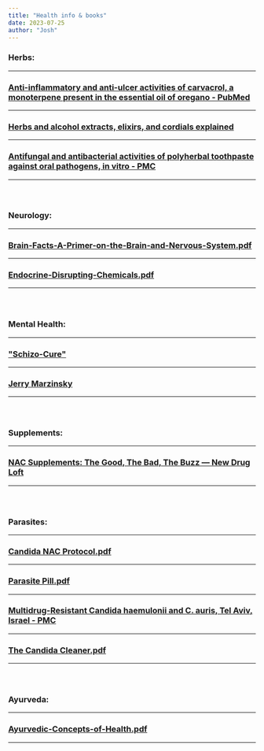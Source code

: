 ```yaml
---
title: "Health info & books"
date: 2023-07-25
author: "Josh"
---
```


<h3>Herbs:</h3><hr class="white">
<h3><a href="https://pubmed.ncbi.nlm.nih.gov/22892022/">Anti-inflammatory and anti-ulcer activities of carvacrol, a monoterpene present in the essential oil of oregano - PubMed</a></h3><hr class="white">
<h3><a href="https://blog.indieherbalist.com/herbs-alcohol-making-extracts-elixirs-and-cordials/">Herbs and alcohol extracts, elixirs, and cordials explained</a></h3><hr class="white">
<h3><a href="https://www.ncbi.nlm.nih.gov/pmc/articles/PMC6181064/">Antifungal and antibacterial activities of polyherbal toothpaste against oral pathogens, in vitro - PMC</a></h3><hr class="white">
<h3><a href=""></a></h3>
<h3><a href=""></a></h3>
<h3><a href=""></a></h3>
<h3><a href=""></a></h3>
<br><h3>Neurology:</h3><hr class="white">
<h3><a href="https://cryptokang.link/wp-content/uploads/2021/11/Brain-Facts-A-Primer-on-the-Brain-and-Nervous-System.pdf">Brain-Facts-A-Primer-on-the-Brain-and-Nervous-System.pdf</a></h3><hr class="white">
<h3><a href="https://cryptokang.link/wp-content/uploads/2021/11/Endocrine-Disrupting-Chemicals.pdf">Endocrine-Disrupting-Chemicals.pdf</a></h3><hr class="white">
<h3><a href=""></a></h3>
<h3><a href=""></a></h3>
<h3><a href=""></a></h3>
<br><h3>Mental Health:</h3><hr class="white">
<h3><a href="http://www.keyholejourney.com/part-vi-schizo-cure.html">"Schizo-Cure"</a></h3><hr class="white">
<h3><a href="https://rentry.org/jerrym">Jerry Marzinsky</a></h3><hr class="white">
<h3><a href=""></a></h3>
<h3><a href=""></a></h3>
<h3><a href=""></a></h3>
<h3><a href=""></a></h3>
<br><h3>Supplements:</h3><hr class="white">
<h3><a href="https://newdrugloft.com/nac-supplements-the-good-the-bad-the-buzz/">NAC Supplements: The Good, The Bad, The Buzz — New Drug Loft</a></h3><hr class="white">
<h3><a href=""></a></h3>
<h3><a href=""></a></h3>
<h3><a href=""></a></h3>
<h3><a href=""></a></h3>
<br><h3>Parasites:</h3><hr class="white">
<h3><a href="https://www.docdroid.net/U1Jl1vP/cdf-nac-protocol-pdf#page=87">Candida NAC Protocol.pdf</a></h3><hr class="white">
<h3><a href="https://files.catbox.moe/q4agf7.pdf">Parasite Pill.pdf</a></h3><hr class="white">
<h3><a href="https://www.ncbi.nlm.nih.gov/pmc/articles/PMC5324804/">Multidrug-Resistant Candida haemulonii and C. auris, Tel Aviv, Israel - PMC</a></h3><hr class="white">
<h3><a href="https://cryptokang.link/wp-content/uploads/2022/07/The_Candida_Cleaner_by_Dr_Jennifer_Daniels.pdf">The Candida Cleaner.pdf</a></h3><hr class="white">
<h3><a href=""></a></h3>
<br><h3>Ayurveda:</h3><hr class="white">
<h3><a href="https://cryptokang.link/wp-content/uploads/2021/11/Ayurvedic-Concepts-of-Health.pdf">Ayurvedic-Concepts-of-Health.pdf</a></h3><hr class="white">